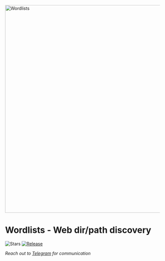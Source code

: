 <img src="https://github.com/4q-u4/Wordlists-Web-Directories/blob/main/static/Wordlists.png" alt="Wordlists" width="675px">

Wordlists - Web dir/path discovery 
=========

![Stars](https://img.shields.io/github/stars/4q-u4/Wordlists.svg)
[![Release](https://img.shields.io/github/release/4q-u4/Wordlists.svg)](https://github.com/4q-u4/Wordlists/releases)

*Reach out to [Telegram](https://t.me/aq_u4) for communication*


